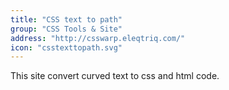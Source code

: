 ```yaml
---
title: "CSS text to path"
group: "CSS Tools & Site"
address: "http://csswarp.eleqtriq.com/"
icon: "csstexttopath.svg"
---
```


This site convert curved text to css and html code.
